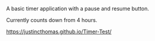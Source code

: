 A basic timer application with a pause and resume button.

Currently counts down from 4 hours.

https://justincthomas.github.io/Timer-Test/
